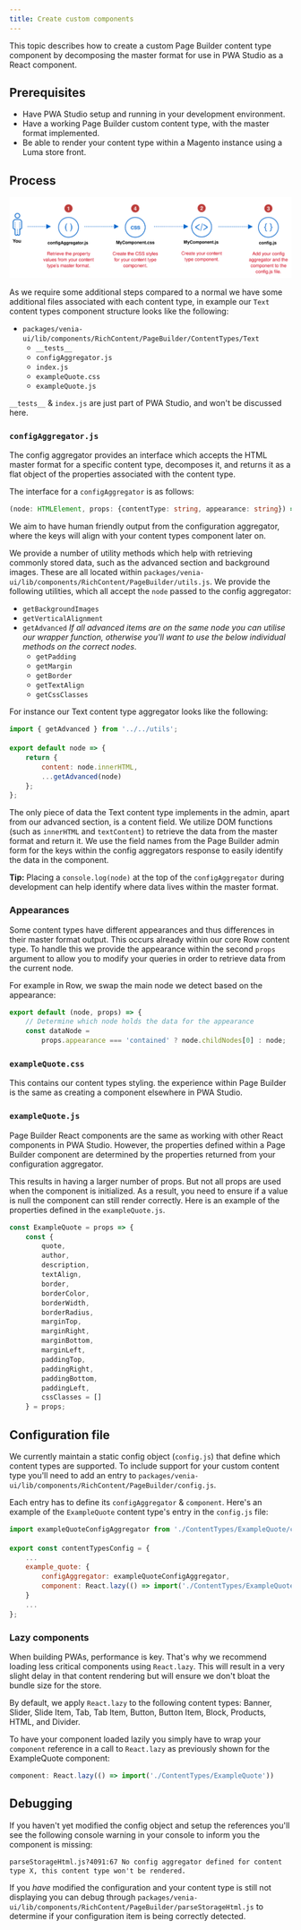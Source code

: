 ```yaml
---
title: Create custom components
---
```


This topic describes how to create a custom Page Builder content type component by decomposing the master format for use in PWA Studio as a React component.

## Prerequisites

- Have PWA Studio setup and running in your development environment.
- Have a working Page Builder custom content type, with the master format implemented.
- Be able to render your content type within a Magento instance using a Luma store front.

## Process

![Creating Page Builder Components](PageBuilderComponents.svg)

As we require some additional steps compared to a normal we have some additional files associated with each content type, in example our `Text` content types component structure looks like the following:

- `packages/venia-ui/lib/components/RichContent/PageBuilder/ContentTypes/Text`
  - `__tests__`
  - `configAggregator.js`
  - `index.js`
  - `exampleQuote.css`
  - `exampleQuote.js`

`__tests__` & `index.js` are just part of PWA Studio, and won't be discussed here.

### `configAggregator.js`

The config aggregator provides an interface which accepts the HTML master format for a specific content type, decomposes it, and returns it as a flat object of the properties associated with the content type.

The interface for a `configAggregator` is as follows:

```ts
(node: HTMLElement, props: {contentType: string, appearance: string}) => {[key: string]: any}
```

We aim to have human friendly output from the configuration aggregator, where the keys will align with your content types component later on.

We provide a number of utility methods which help with retrieving commonly stored data, such as the advanced section and background images. These are all located within `packages/venia-ui/lib/components/RichContent/PageBuilder/utils.js`. We provide the following utilities, which all accept the `node` passed to the config aggregator:

- `getBackgroundImages`
- `getVerticalAlignment`
- `getAdvanced` _If all advanced items are on the same node you can utilise our wrapper function, otherwise you'll want to use the below individual methods on the correct nodes_.
  - `getPadding`
  - `getMargin`
  - `getBorder`
  - `getTextAlign`
  - `getCssClasses`

For instance our Text content type aggregator looks like the following:

```js
import { getAdvanced } from '../../utils';

export default node => {
    return {
        content: node.innerHTML,
        ...getAdvanced(node)
    };
};
```

The only piece of data the Text content type implements in the admin, apart from our advanced section, is a content field. We utilize DOM functions (such as `innerHTML` and `textContent`) to retrieve the data from the master format and return it. We use the field names from the Page Builder admin form for the keys within the config aggregators response to easily identify the data in the component.

**Tip:** Placing a `console.log(node)` at the top of the `configAggregator` during development can help identify where data lives within the master format.

### Appearances

Some content types have different appearances and thus differences in their master format output. This occurs already within our core Row content type. To handle this we provide the appearance within the second `props` argument to allow you to modify your queries in order to retrieve data from the current node.

For example in Row, we swap the main node we detect based on the appearance:

```js
export default (node, props) => {
    // Determine which node holds the data for the appearance
    const dataNode =
        props.appearance === 'contained' ? node.childNodes[0] : node;
```

### `exampleQuote.css`

This contains our content types styling.  the experience within Page Builder is the same as creating a component elsewhere in PWA Studio.

### `exampleQuote.js`

Page Builder React components are the same as working with other React components in PWA Studio. However, the properties defined within a Page Builder component are determined by the properties returned from your configuration aggregator.

This results in having a larger number of props. But not all props are used when the component is initialized. As a result, you need to ensure if a value is null the component can still render correctly. Here is an example of the properties defined in the `exampleQuote.js`.

```js
const ExampleQuote = props => {
    const {
        quote,
        author,
        description,
        textAlign,
        border,
        borderColor,
        borderWidth,
        borderRadius,
        marginTop,
        marginRight,
        marginBottom,
        marginLeft,
        paddingTop,
        paddingRight,
        paddingBottom,
        paddingLeft,
        cssClasses = []
    } = props;
```

## Configuration file

We currently maintain a static config object (`config.js`) that define which content types are supported. To include support for your custom content type you'll need to add an entry to `packages/venia-ui/lib/components/RichContent/PageBuilder/config.js`.

Each entry has to define its `configAggregator` & `component`. Here's an example of the `ExampleQuote` content type's entry in the `config.js` file:

```js
import exampleQuoteConfigAggregator from './ContentTypes/ExampleQuote/configAggregator';

export const contentTypesConfig = {
    ...
    example_quote: {
        configAggregator: exampleQuoteConfigAggregator,
        component: React.lazy(() => import('./ContentTypes/ExampleQuote'))
    }
    ...
};
```

### Lazy components

When building PWAs, performance is key. That's why we recommend loading less critical components using `React.lazy`. This will result in a very slight delay in that content rendering but will ensure we don't bloat the bundle size for the store.

By default, we apply `React.lazy` to the following content types: Banner, Slider, Slide Item, Tab, Tab Item, Button, Button Item, Block, Products, HTML, and Divider.

To have your component loaded lazily you simply have to wrap your `component` reference in a call to `React.lazy` as previously shown for the ExampleQuote component:

```js
component: React.lazy(() => import('./ContentTypes/ExampleQuote'))
```

## Debugging

If you haven't yet modified the config object and setup the references you'll see the following console warning in your console to inform you the component is missing:

```text
parseStorageHtml.js?4091:67 No config aggregator defined for content type X, this content type won't be rendered.
```

If you _have_ modified the configuration and your content type is still not displaying you can debug through `packages/venia-ui/lib/components/RichContent/PageBuilder/parseStorageHtml.js` to determine if your configuration item is being correctly detected.
